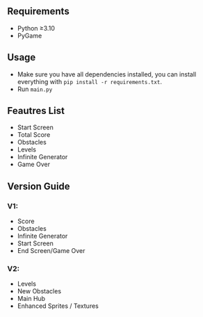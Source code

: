 ## Requirements

- Python ≥3.10
- PyGame

## Usage

- Make sure you have all dependencies installed, you can install everything with `pip install -r requirements.txt`.
- Run `main.py`

## Feautres List

- Start Screen
- Total Score
- Obstacles
- Levels
- Infinite Generator
- Game Over

## Version Guide

### V1:
 - Score
 - Obstacles
 - Infinite Generator
 - Start Screen
 - End Screen/Game Over


### V2:
 - Levels
 - New Obstacles
 - Main Hub
 - Enhanced Sprites / Textures
